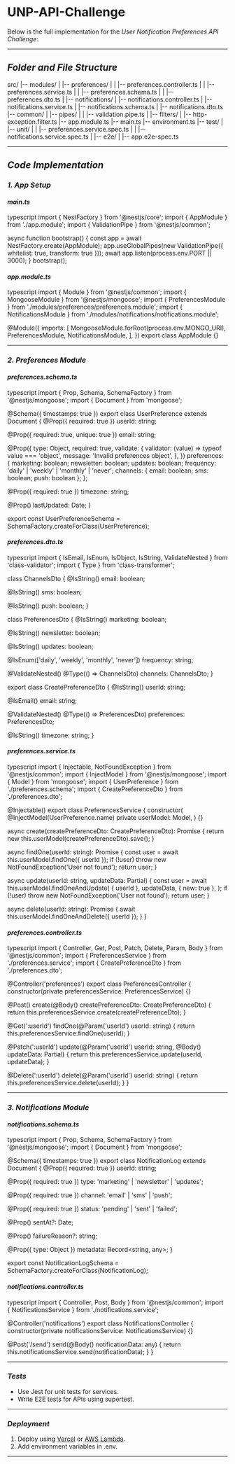 # UNP-API-Challenge
Below is the full implementation for the *User Notification Preferences API Challenge*:

---

## *Folder and File Structure*

src/
|-- modules/
|   |-- preferences/
|   |   |-- preferences.controller.ts
|   |   |-- preferences.service.ts
|   |   |-- preferences.schema.ts
|   |   |-- preferences.dto.ts
|   |-- notifications/
|       |-- notifications.controller.ts
|       |-- notifications.service.ts
|       |-- notifications.schema.ts
|       |-- notifications.dto.ts
|-- common/
|   |-- pipes/
|   |   |-- validation.pipe.ts
|   |-- filters/
|       |-- http-exception.filter.ts
|-- app.module.ts
|-- main.ts
|-- environment.ts
|-- test/
|   |-- unit/
|   |   |-- preferences.service.spec.ts
|   |   |-- notifications.service.spec.ts
|   |-- e2e/
|       |-- app.e2e-spec.ts


---

## *Code Implementation*

### *1. App Setup*

#### *main.ts*
typescript
import { NestFactory } from '@nestjs/core';
import { AppModule } from './app.module';
import { ValidationPipe } from '@nestjs/common';

async function bootstrap() {
  const app = await NestFactory.create(AppModule);
  app.useGlobalPipes(new ValidationPipe({ whitelist: true, transform: true }));
  await app.listen(process.env.PORT || 3000);
}
bootstrap();


#### *app.module.ts*
typescript
import { Module } from '@nestjs/common';
import { MongooseModule } from '@nestjs/mongoose';
import { PreferencesModule } from './modules/preferences/preferences.module';
import { NotificationsModule } from './modules/notifications/notifications.module';

@Module({
  imports: [
    MongooseModule.forRoot(process.env.MONGO_URI),
    PreferencesModule,
    NotificationsModule,
  ],
})
export class AppModule {}


---

### *2. Preferences Module*

#### *preferences.schema.ts*
typescript
import { Prop, Schema, SchemaFactory } from '@nestjs/mongoose';
import { Document } from 'mongoose';

@Schema({ timestamps: true })
export class UserPreference extends Document {
  @Prop({ required: true })
  userId: string;

  @Prop({ required: true, unique: true })
  email: string;

  @Prop({
    type: Object,
    required: true,
    validate: {
      validator: (value) => typeof value === 'object',
      message: 'Invalid preferences object',
    },
  })
  preferences: {
    marketing: boolean;
    newsletter: boolean;
    updates: boolean;
    frequency: 'daily' | 'weekly' | 'monthly' | 'never';
    channels: { email: boolean; sms: boolean; push: boolean };
  };

  @Prop({ required: true })
  timezone: string;

  @Prop()
  lastUpdated: Date;
}

export const UserPreferenceSchema = SchemaFactory.createForClass(UserPreference);


#### *preferences.dto.ts*
typescript
import { IsEmail, IsEnum, IsObject, IsString, ValidateNested } from 'class-validator';
import { Type } from 'class-transformer';

class ChannelsDto {
  @IsString()
  email: boolean;

  @IsString()
  sms: boolean;

  @IsString()
  push: boolean;
}

class PreferencesDto {
  @IsString()
  marketing: boolean;

  @IsString()
  newsletter: boolean;

  @IsString()
  updates: boolean;

  @IsEnum(['daily', 'weekly', 'monthly', 'never'])
  frequency: string;

  @ValidateNested()
  @Type(() => ChannelsDto)
  channels: ChannelsDto;
}

export class CreatePreferenceDto {
  @IsString()
  userId: string;

  @IsEmail()
  email: string;

  @ValidateNested()
  @Type(() => PreferencesDto)
  preferences: PreferencesDto;

  @IsString()
  timezone: string;
}


#### *preferences.service.ts*
typescript
import { Injectable, NotFoundException } from '@nestjs/common';
import { InjectModel } from '@nestjs/mongoose';
import { Model } from 'mongoose';
import { UserPreference } from './preferences.schema';
import { CreatePreferenceDto } from './preferences.dto';

@Injectable()
export class PreferencesService {
  constructor(
    @InjectModel(UserPreference.name) private userModel: Model<UserPreference>,
  ) {}

  async create(createPreferenceDto: CreatePreferenceDto): Promise<UserPreference> {
    return new this.userModel(createPreferenceDto).save();
  }

  async findOne(userId: string): Promise<UserPreference> {
    const user = await this.userModel.findOne({ userId });
    if (!user) throw new NotFoundException('User not found');
    return user;
  }

  async update(userId: string, updateData: Partial<CreatePreferenceDto>) {
    const user = await this.userModel.findOneAndUpdate(
      { userId },
      updateData,
      { new: true },
    );
    if (!user) throw new NotFoundException('User not found');
    return user;
  }

  async delete(userId: string): Promise<void> {
    await this.userModel.findOneAndDelete({ userId });
  }
}


#### *preferences.controller.ts*
typescript
import { Controller, Get, Post, Patch, Delete, Param, Body } from '@nestjs/common';
import { PreferencesService } from './preferences.service';
import { CreatePreferenceDto } from './preferences.dto';

@Controller('preferences')
export class PreferencesController {
  constructor(private preferencesService: PreferencesService) {}

  @Post()
  create(@Body() createPreferenceDto: CreatePreferenceDto) {
    return this.preferencesService.create(createPreferenceDto);
  }

  @Get(':userId')
  findOne(@Param('userId') userId: string) {
    return this.preferencesService.findOne(userId);
  }

  @Patch(':userId')
  update(@Param('userId') userId: string, @Body() updateData: Partial<CreatePreferenceDto>) {
    return this.preferencesService.update(userId, updateData);
  }

  @Delete(':userId')
  delete(@Param('userId') userId: string) {
    return this.preferencesService.delete(userId);
  }
}


---

### *3. Notifications Module*

#### *notifications.schema.ts*
typescript
import { Prop, Schema, SchemaFactory } from '@nestjs/mongoose';
import { Document } from 'mongoose';

@Schema({ timestamps: true })
export class NotificationLog extends Document {
  @Prop({ required: true })
  userId: string;

  @Prop({ required: true })
  type: 'marketing' | 'newsletter' | 'updates';

  @Prop({ required: true })
  channel: 'email' | 'sms' | 'push';

  @Prop({ required: true })
  status: 'pending' | 'sent' | 'failed';

  @Prop()
  sentAt?: Date;

  @Prop()
  failureReason?: string;

  @Prop({ type: Object })
  metadata: Record<string, any>;
}

export const NotificationLogSchema = SchemaFactory.createForClass(NotificationLog);


#### *notifications.controller.ts*
typescript
import { Controller, Post, Body } from '@nestjs/common';
import { NotificationsService } from './notifications.service';

@Controller('notifications')
export class NotificationsController {
  constructor(private notificationsService: NotificationsService) {}

  @Post('/send')
  send(@Body() notificationData: any) {
    return this.notificationsService.send(notificationData);
  }
}


---

### *Tests*

- Use Jest for unit tests for services.
- Write E2E tests for APIs using supertest.

---

### *Deployment*

1. Deploy using [Vercel](https://vercel.com) or [AWS Lambda](https://aws.amazon.com/lambda/).
2. Add environment variables in .env.

---

